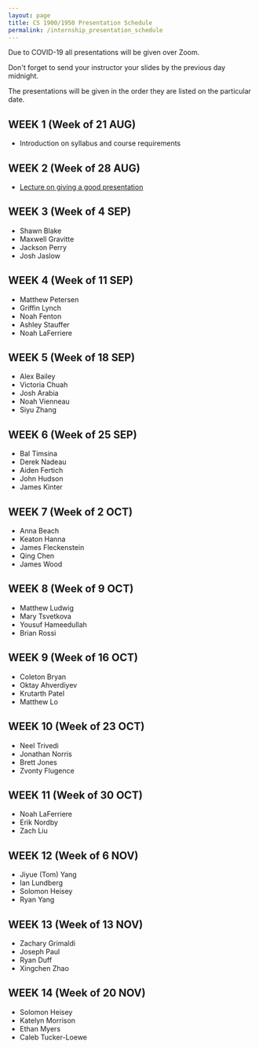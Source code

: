 ```yaml
---
layout: page
title: CS 1900/1950 Presentation Schedule
permalink: /internship_presentation_schedule
---
```


Due to COVID-19 all presentations will be given over Zoom.

Don't forget to send your instructor your slides by the previous day midnight.

The presentations will be given in the order they are listed on the particular date.

## WEEK 1 (Week of 21 AUG)

* Introduction on syllabus and course requirements
  
## WEEK 2 (Week of 28 AUG)

* [Lecture on giving a good presentation]({{site.baseurl}}/lectures/lecture-on-presentations-internship.pdf)

## WEEK 3 (Week of 4 SEP)
  
* Shawn Blake
* Maxwell Gravitte
* Jackson Perry
* Josh Jaslow

## WEEK 4 (Week of 11 SEP)

* Matthew Petersen
* Griffin Lynch
* Noah Fenton
* Ashley Stauffer
* Noah LaFerriere

## WEEK 5 (Week of 18 SEP)

* Alex Bailey
* Victoria Chuah
* Josh Arabia
* Noah Vienneau
* Siyu Zhang

## WEEK 6 (Week of 25 SEP)

* Bal Timsina
* Derek Nadeau
* Aiden Fertich
* John Hudson
* James Kinter

## WEEK 7 (Week of 2 OCT)

* Anna Beach
* Keaton Hanna
* James Fleckenstein
* Qing Chen
* James Wood

## WEEK 8 (Week of 9 OCT)

* Matthew Ludwig
* Mary Tsvetkova
* Yousuf Hameedullah
* Brian Rossi

## WEEK 9 (Week of 16 OCT)

* Coleton Bryan
* Oktay Ahverdiyev
* Krutarth Patel
* Matthew Lo

## WEEK 10 (Week of 23 OCT)

* Neel Trivedi
* Jonathan Norris
* Brett Jones
* Zvonty Flugence

## WEEK 11 (Week of 30 OCT)

* Noah LaFerriere
* Erik Nordby
* Zach Liu

## WEEK 12 (Week of 6 NOV)

* Jiyue (Tom) Yang
* Ian Lundberg
* Solomon Heisey
* Ryan Yang

## WEEK 13 (Week of 13 NOV)

* Zachary Grimaldi
* Joseph Paul
* Ryan Duff
* Xingchen Zhao

## WEEK 14 (Week of 20 NOV)

* Solomon Heisey
* Katelyn Morrison
* Ethan Myers
* Caleb Tucker-Loewe
